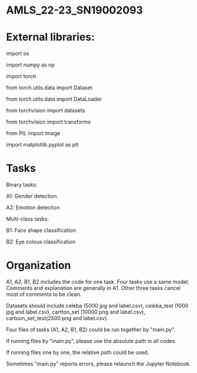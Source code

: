 # AMLS_22-23_SN19002093

# External libraries: 

import os

import numpy as np

import torch

from torch.utils.data import Dataset

from torch.utils.data import DataLoader

from torchvision import datasets

from torchvision import transforms

from PIL import Image

import matplotlib.pyplot as plt


# Tasks

Binary tasks: 

A1: Gender detection

A2: Emotion detection



Multi-class tasks: 

B1: Face shape classification

B2: Eye colous classification


# Organization

A1, A2, B1, B2 includes the code for one task. Four tasks use a same model. Comments and explanation are generally in A1. Other three tasks cancel most of comments to be clean. 

Datasets should include celeba (5000 jpg and label.csv), celeba_test (1000 jpg and label.csv), cartton_set (10000 png and label.csv), cartoon_set_test(2500 png and label.csv).

Four files of tasks (A1, A2, B1, B2) could be run together by "main.py". 

If running files by "main.py", please use the absolute path in all codes. 

If running files one by one, the relative path could be used. 

Sometimes "main.py" reports errors, please relaunch the Jupyter Notebook. 

